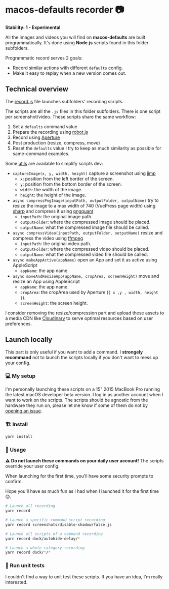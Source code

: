 # macos-defaults recorder 📷

**Stability: 1 - Experimental**

All the images and videos you will find on **macos-defaults** are built programmatically. It's done using **Node.js** scripts found in this folder subfolders.

Programmatic record serves 2 goals:
- Record similar actions with different `defaults` config.
- Make it easy to replay when a new version comes out.

## Technical overview
The [record.js](./record.js) file launches subfolders' recording scripts.

The scripts are all the `.js` files in this folder subfolders. There is one script per screenshot/video. These scripts share the same workflow:
1. Set a `defaults` command value
2. Prepare the recording using [robot.js](https://github.com/octalmage/robotjs)
3. Record using [Aperture](https://github.com/wulkano/aperture-node)
4. Post production (resize, compress, move)
5. Reset the `defaults` value
I try to keep as much similarity as possible for same-command examples.

Some [utils](./utils.js) are available to simplify scripts dev:
- `captureImage(x, y, width, height)` capture a screenshot using [jimp](https://github.com/oliver-moran/jimp)
  - `x`: position from the left border of the screen.
  - `y`: position from the bottom border of the screen.
  - `width`: the width of the image.
  - `height`: the height of the image.
- `async compressPngImage(inputPath, outputFolder, outputName)` try to resize the image to a max width of 740 (VuePress page width) using [sharp](https://github.com/lovell/sharp) and compress it using [pngquant](https://github.com/xiangshouding/node-pngquant-native)
  - `inputPath`: the original image path.
  - `outputFolder`: where the compressed image should be placed.
  - `outputName`: what the compressed image file should be called.
- `async compressVideo(inputPath, outputFolder, outputName)` resize and compress the video using [ffmpeg](https://ffmpeg.org)
  - `inputPath`: the original video path.
  - `outputFolder`: where the compressed video should be placed.
  - `outputName`: what the compressed video file should be called.
- `async makeAppActive(appName)` open an App and set it as active using AppleScript
  - `appName`: the app name.
- `async moveAndResizeApp(appName, cropArea, screenHeight)` move and resize an App using AppleScript
  - `appName`: the app name.
  - `cropArea`: the cropArea used by Aperture (`{ x ,y , width, height }`).
  - `screenHeight`: the screen height.

I consider removing the resize/compression part and upload these assets to a media CDN like [Cloudinary](https://cloudinary.com) to serve optimal resources based on user preferences.

## Launch locally
This part is only useful if you want to add a command. I **strongely recommand** not to launch the scripts locally if you don't want to mess up your config.

### 💻 My setup
I'm personally launching these scripts on a 15" 2015 MacBook Pro running the latest macOS developer beta version. I log in as another account when I want to work on the scripts. The scripts should be agnostic from the hardware they run on, please let me know if some of them do not by [opening an issue](https://github.com/yannbertrand/macos-defaults/issues/new).

### 🏗 Install

```sh
yarn install
```

### 🚀 Usage

⚠️ **Do not launch these commands on your daily user account!** The scripts override your user config.

When launching for the first time, you'll have some security prompts to confirm.

Hope you'll have as much fun as I had when I launched it for the first time 😊.

```sh
# Launch all recording
yarn record

# Launch a specific command script recording
yarn record screenshots/disable-shadow/false.js

# Launch all scripts of a command recording
yarn record dock/autohide-delay/*

# Launch a whole category recording
yarn record dock/*/*
```

### 🚧 Run unit tests

I couldn't find a way to unit test these scripts. If you have an idea, I'm really interested.
